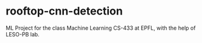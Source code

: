 # rooftop-cnn-detection
ML Project for the class Machine Learning CS-433 at EPFL, with the help of LESO-PB lab.
